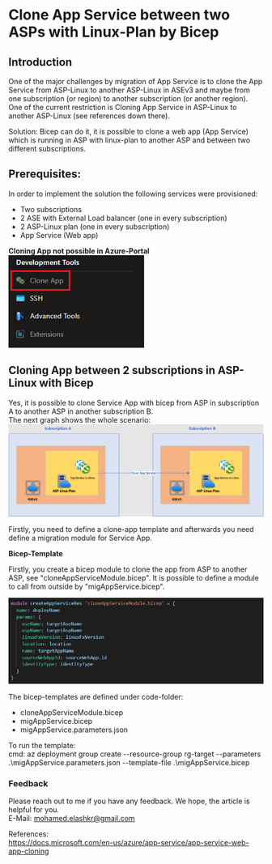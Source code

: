 # Clone App Service between two ASPs with Linux-Plan by Bicep

## Introduction
One of the major challenges by migration of App Service is to clone the App Service from ASP-Linux to another ASP-Linux in ASEv3
and maybe from one subscription (or region) to another subscription (or another region).  
One of the current restriction is Cloning App Service in ASP-Linux to another ASP-Linux (see references down there).

Solution:  Bicep can do it, it is possible to clone a web app (App Service) which is running in ASP with linux-plan to another ASP 
and between two different subscriptions.

## Prerequisites:  

In order to implement the solution the following services were provisioned:  
 - Two subscriptions
 - 2 ASE with External Load balancer (one in every subscription)
 - 2 ASP-Linux plan (one in every subscription)
 - App Service (Web app)

**Cloning App not possible in Azure-Portal**  
![alt text](https://github.com/melashkr/technical-articles/blob/main/bicep/clone-appService-aspLinux/images/cloning-app-not-possible-azure-portal.PNG "Cloning App Service in ASP-Linux")

## Cloning App between 2 subscriptions in ASP-Linux with Bicep
Yes, it is possible to clone Service App with bicep from ASP in subscription A to another ASP in another subscription B.   
The next graph shows the whole scenario:  
![alt text](https://github.com/melashkr/technical-articles/blob/main/bicep/clone-appService-aspLinux/images/CloneApp.png "Cloning App Service in ASP-Linux")

Firstly, you need to define a clone-app template and afterwards you need define a migration module for Service App.

**Bicep-Template**

Firstly, you create a bicep module to clone the app from ASP to another ASP, see "cloneAppServiceModule.bicep". It is possible to define a module to call from outside by "migAppService.bicep".

![alt text](https://github.com/melashkr/technical-articles/blob/main/bicep/clone-appService-aspLinux/images/clone-app-module-bicep.PNG "Cloning App Service in ASP-Linux")

The bicep-templates are defined under code-folder:
 - cloneAppServiceModule.bicep
 - migAppService.bicep
 - migAppService.parameters.json

To run the template:  
cmd: az deployment group create  --resource-group rg-target  --parameters .\migAppService.parameters.json  --template-file .\migAppService.bicep

### Feedback  
Please reach out to me if you have any feedback. We hope, the article is helpful for you.  
E-Mail: mohamed.elashkr@gmail.com

References:  
https://docs.microsoft.com/en-us/azure/app-service/app-service-web-app-cloning
